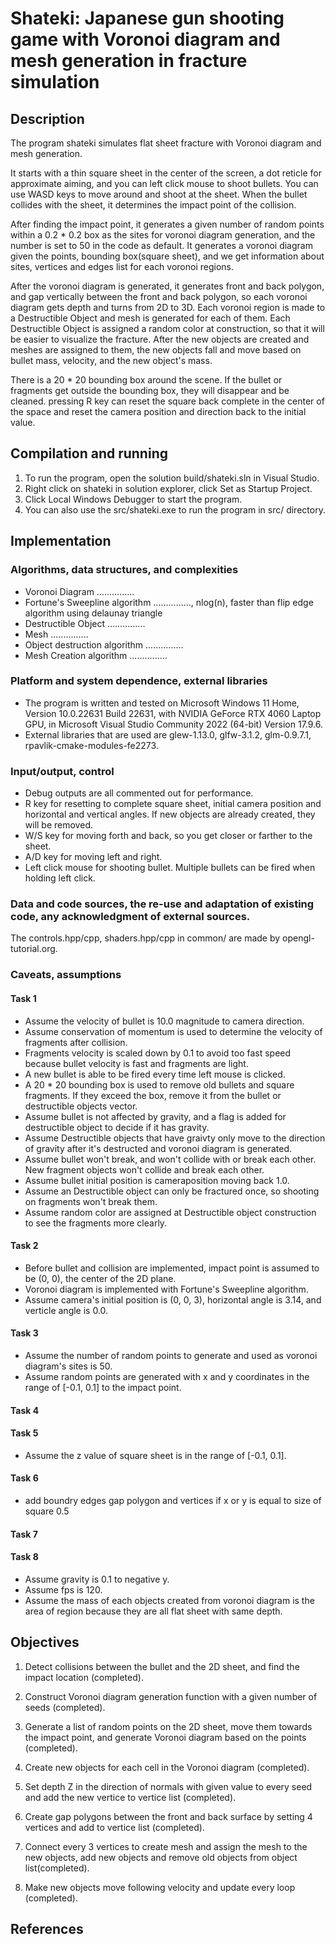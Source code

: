 # Shateki: Japanese gun shooting game with Voronoi diagram and mesh generation in fracture simulation

## Description
The program shateki simulates flat sheet fracture with Voronoi diagram and mesh generation.

It starts with a thin square sheet in the center of the screen, a dot reticle for approximate aiming, and you can left click mouse to shoot bullets. You can use WASD keys to move around and shoot at the sheet. When the bullet collides with the sheet, it determines the impact point of the collision. 

After finding the impact point, it generates a given number of random points within a 0.2 * 0.2 box as the sites for voronoi diagram generation, and the number is set to 50 in the code as default. It generates a voronoi diagram given the points, bounding box(square sheet), and we get information about sites, vertices and edges list for each voronoi regions.

After the voronoi diagram is generated, it generates front and back polygon, and gap vertically between the front and back polygon, so each voronoi diagram gets depth and turns from 2D to 3D. Each voronoi region is made to a Destructible Object and mesh is generated for each of them. Each Destructible Object is assigned a random color at construction, so that it will be easier to visualize the fracture. After the new objects are created and meshes are assigned to them, the new objects fall and move based on bullet mass, velocity, and the new object's mass.

There is a 20 * 20 bounding box around the scene. If the bullet or fragments get outside the bounding box, they will disappear and be cleaned. pressing R key can reset the square back complete in the center of the space and reset the camera position and direction back to the initial value.

## Compilation and running
1. To run the program, open the solution build/shateki.sln in Visual Studio.
2. Right click on shateki in solution explorer, click Set as Startup Project.
3. Click Local Windows Debugger to start the program. 
4. You can also use the src/shateki.exe to run the program in src/ directory.

## Implementation
### Algorithms, data structures, and complexities
- Voronoi Diagram
...............
- Fortune's Sweepline algorithm
..............., nlog(n), faster than flip edge algorithm using delaunay triangle
- Destructible Object
...............
- Mesh
...............
- Object destruction algorithm
...............
- Mesh Creation algorithm
...............

### Platform and system dependence, external libraries
- The program is written and tested on Microsoft Windows 11 Home, Version 10.0.22631 Build 22631, with NVIDIA GeForce RTX 4060 Laptop GPU, in Microsoft Visual Studio Community 2022 (64-bit) Version 17.9.6. 
- External libraries that are used are glew-1.13.0, glfw-3.1.2, glm-0.9.7.1, rpavlik-cmake-modules-fe2273.

### Input/output, control
- Debug outputs are all commented out for performance.
- R key for resetting to complete square sheet, initial camera position and horizontal and vertical angles. If new objects are already created, they will be removed.
- W/S key for moving forth and back, so you get closer or farther to the sheet.
- A/D key for moving left and right.
- Left click mouse for shooting bullet. Multiple bullets can be fired when holding left click.

### Data and code sources, the re-use and adaptation of existing code, any acknowledgment of external sources.
The controls.hpp/cpp, shaders.hpp/cpp in common/ are made by opengl-tutorial.org.

### Caveats, assumptions
#### Task 1
- Assume the velocity of bullet is 10.0 magnitude to camera direction.
- Assume conservation of momentum is used to determine the velocity of fragments after collision.
- Fragments velocity is scaled down by 0.1 to avoid too fast speed because bullet velocity is fast and fragments are light.
- A new bullet is able to be fired every time left mouse is clicked. 
- A 20 * 20 bounding box is used to remove old bullets and square fragments. If they exceed the box, remove it from the bullet or destructible objects vector.
- Assume bullet is not affected by gravity, and a flag is added for destructible object to decide if it has gravity.
- Assume Destructible objects that have graivty only move to the direction of gravity after it's destructed and voronoi diagram is generated.
- Assume bullet won't break, and won't collide with or break each other. New fragment objects won't collide and break each other.
- Assume bullet initial position is cameraposition moving back 1.0.
- Assume an Destructible object can only be fractured once, so shooting on fragments won't break them.
- Assume random color are assigned at Destructible object construction to see the fragments more clearly.
#### Task 2
- Before bullet and collision are implemented, impact point is assumed to be (0, 0), the center of the 2D plane.
- Voronoi diagram is implemented with Fortune's Sweepline algorithm.
- Assume camera's initial position is (0, 0, 3), horizontal angle is 3.14, and verticle angle is 0.0.
#### Task 3
- Assume the number of random points to generate and used as voronoi diagram's sites is 50.
- Assume random points are generated with x and y coordinates in the range of [-0.1, 0.1] to the impact point.
<!-- - Assume point size is 3.0. -->
#### Task 4
<!-- - after getting the intersections, check other vertices on the same edge, if it has other vertices on the same edge that's not corner 0.5/-0.5, connect to the one next to them, if they don't have neighbor on the same edge connect them to the corner, if theres only one vertex intersected on a square edge, genreate one to the left and one to the right. 

create a new edge list
add the new edges to the edge list with the edges from the output of compute voronoi edges

create a new point list, add the vertices of all edges

now all edges should be able to used for construct a region, start from one vertex, check the edges to get the next point connect to it, stop when find edge that connect back to the first point, now the edges and vertices that can a circle is used as one destructible object.

repeat until sites number of new objects have been found, then pass the objects to generate mesh

jc voronoi for now -->
#### Task 5
- Assume the z value of square sheet is in the range of [-0.1, 0.1].
#### Task 6
- add boundry edges gap polygon and vertices if x or y is equal to size of square 0.5
#### Task 7

#### Task 8
- Assume gravity is 0.1 to negative y.
- Assume fps is 120.
- Assume the mass of each objects created from voronoi diagram is the area of region because they are all flat sheet with same depth.

## Objectives

1. Detect collisions between the bullet and the 2D sheet, and find the impact location (completed).

2. Construct Voronoi diagram generation function with a given number of seeds (completed).

3. Generate a list of random points on the 2D sheet, move them towards the impact point, and generate Voronoi diagram based on the points (completed).

4. Create new objects for each cell in the Voronoi diagram (completed).

5. Set depth Z in the direction of normals with given value to every seed and add the new vertice to vertice list (completed).

6. Create gap polygons between the front and back surface by setting 4 vertices and add to vertice list (completed).

7. Connect every 3 vertices to create mesh and assign the mesh to the new objects, add new objects and remove old objects from object list(completed).

8. Make new objects move following velocity and update every loop (completed).

## References





<!-- 
## Specification



The Voronoi diagram generation in the provided code is based on Fortune's algorithm, which is an efficient, sweep-line algorithm for generating Voronoi diagrams. Fortune's algorithm has a time complexity of \(O(n \log n)\), making it suitable for handling a large number of points. Below, I'll explain the key concepts and steps involved in Fortune's algorithm as implemented in the provided code.

### Key Concepts

1. **Voronoi Diagram**: A partitioning of a plane into regions based on distance to a specific set of points. Each region corresponds to one point and consists of all locations closer to that point than to any other.

2. **Sweep Line**: An imaginary line that sweeps across the plane from top to bottom. As the line moves, it processes events (either site events or circle events).

3. **Beach Line**: A complex structure maintained by the algorithm that represents the boundary of the regions being formed by the sweep line. It consists of parabolic arcs, where each arc corresponds to a site that has been processed but whose Voronoi region has not been fully completed.

4. **Priority Queue**: Used to manage the events. Site events are associated with the sites to be processed, and circle events are associated with the points where three parabolic arcs meet.

### Steps of the Algorithm

1. **Initialization**: 
   - Sites (points) are sorted and stored in a priority queue.
   - The beach line is initialized with two dummy nodes representing the start and end.

2. **Processing Events**:
   - The main loop processes events from the priority queue until it is empty.
   - **Site Event**: Occurs when the sweep line encounters a new site (point).
     - A new arc is added to the beach line.
     - New edges are created between the new site and neighboring arcs.
     - Potential circle events are calculated and added to the priority queue.
   - **Circle Event**: Occurs when three arcs meet, indicating a vertex of the Voronoi diagram.
     - The middle arc is removed from the beach line.
     - The circle event creates a new vertex for the Voronoi diagram and finalizes edges.
     - Potential new circle events are calculated and added to the priority queue.

3. **Finalization**: 
   - After all events are processed, the remaining arcs in the beach line are used to finalize the remaining edges of the Voronoi diagram.
   - Special handling is done to ensure all edges are within the bounding box.

4. **Clipping and Filling Gaps**:
   - The edges of the Voronoi diagram are clipped to the bounding box.
   - Any gaps at the borders are filled to ensure the diagram is complete and correctly bounded.

### Core Functions

- **`jcv_site_event`**: Handles the addition of a new site event.
- **`jcv_circle_event`**: Handles the removal of an arc and creation of a circle event.
- **`jcv_halfedge_new`**: Manages the creation and linking of new half-edges in the beach line.
- **`jcv_pq_*` Functions**: Manage the priority queue operations.
- **`jcv_edge_clipline`**: Clips the edges to the bounding box.
- **`jcv_finishline`**: Finalizes edges by intersecting them with the bounding box.

### Summary

Fortune's algorithm efficiently constructs a Voronoi diagram by sweeping a line across the plane and maintaining the beach line and a priority queue of events. The provided code implements this algorithm with additional functionality for clipping and managing memory, ensuring the generated diagram is correctly bounded and efficiently handled. -->
